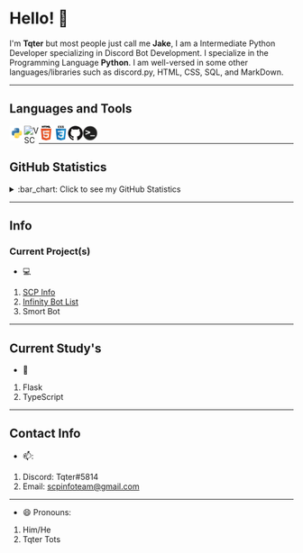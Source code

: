 # Hello! 👋
I'm **Tqter** but most people just call me **Jake**, I am a Intermediate Python Developer specializing in Discord Bot Development. I specialize in the Programming Language **Python**. I am well-versed in some other languages/libraries such as discord.py, HTML, CSS, SQL, and MarkDown.

---

## Languages and Tools

<img align="left" alt="Python" width="26px" src="https://raw.githubusercontent.com/github/explore/80688e429a7d4ef2fca1e82350fe8e3517d3494d/topics/python/python.png" />
<img align="left" alt="VSC" width="26px" src="https://raw.githubusercontent.com/github/explore/80688e429a7d4ef2fca1e82350fe8e3517d3494d/topics/visualstudiocode/visual-studio-code" />
<img align="left" alt="HTML5" width="26px" src="https://raw.githubusercontent.com/github/explore/80688e429a7d4ef2fca1e82350fe8e3517d3494d/topics/html/html.png" />
<img align="left" alt="CSS3" width="26px" src="https://raw.githubusercontent.com/github/explore/80688e429a7d4ef2fca1e82350fe8e3517d3494d/topics/css/css.png" />
<img align="left" alt="GitHub" width="26px" src="https://raw.githubusercontent.com/github/explore/78df643247d429f6cc873026c0622819ad797942/topics/github/github.png" />
<img align="left" alt="Terminal" width="26px" src="https://raw.githubusercontent.com/github/explore/80688e429a7d4ef2fca1e82350fe8e3517d3494d/topics/terminal/terminal.png" />

<br><hr>

## GitHub Statistics
<details>
  <summary>
    :bar_chart: Click to see my GitHub Statistics
  </summary>
  <p align="center">
&nbsp;<img align="center" src="https://github-readme-stats.vercel.app/api?username=Tqter&show_icons=true&theme=dracula" alt="Tqter" height="200"/>
<img align="center" src="https://github-readme-stats.vercel.app/api/top-langs/?username=Tqter&hide=lua&theme=dracula" alt="Tqter's github stats"/>
<div><img src="https://github-profile-trophy.vercel.app/?username=Tqter&theme=dracula" width="1200"></div>
  </p>
</details>

--- 

## Info

### Current Project(s)
- 💻  
1. [SCP Info](http://scpinfo.xyz)  
2. [Infinity Bot List](https://infinitybots.xyz)
3. Smort Bot

---

## Current Study's
- :pencil:
1. Flask
2. TypeScript

---

## Contact Info
- 📫: 
1. Discord: Tqter#5814
2. Email: scpinfoteam@gmail.com

---

- 😄 Pronouns: 
1. Him/He
2. Tqter Tots
